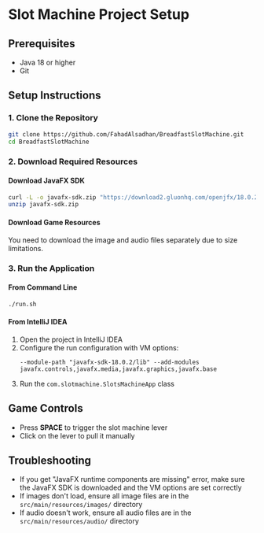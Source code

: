 # Slot Machine Project Setup

## Prerequisites
- Java 18 or higher
- Git

## Setup Instructions

### 1. Clone the Repository
```bash
git clone https://github.com/FahadAlsadhan/BreadfastSlotMachine.git
cd BreadfastSlotMachine
```

### 2. Download Required Resources

#### Download JavaFX SDK
```bash
curl -L -o javafx-sdk.zip "https://download2.gluonhq.com/openjfx/18.0.2/openjfx-18.0.2_osx-x64_bin-sdk.zip"
unzip javafx-sdk.zip
```

#### Download Game Resources
You need to download the image and audio files separately due to size limitations.

### 3. Run the Application

#### From Command Line
```bash
./run.sh
```

#### From IntelliJ IDEA
1. Open the project in IntelliJ IDEA
2. Configure the run configuration with VM options:
   ```
   --module-path "javafx-sdk-18.0.2/lib" --add-modules javafx.controls,javafx.media,javafx.graphics,javafx.base
   ```
3. Run the `com.slotmachine.SlotsMachineApp` class

## Game Controls
- Press **SPACE** to trigger the slot machine lever
- Click on the lever to pull it manually

## Troubleshooting
- If you get "JavaFX runtime components are missing" error, make sure the JavaFX SDK is downloaded and the VM options are set correctly
- If images don't load, ensure all image files are in the `src/main/resources/images/` directory
- If audio doesn't work, ensure all audio files are in the `src/main/resources/audio/` directory
